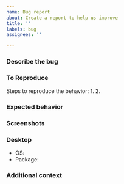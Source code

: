 ```yaml
---
name: Bug report
about: Create a report to help us improve
title: ''
labels: bug
assignees: ''

---
```


### Describe the bug
<!-- A clear and concise description of what the bug is. -->

### To Reproduce
Steps to reproduce the behavior:
1. 
2. 

### Expected behavior
<!-- A clear and concise description of what you expected to happen. -->

### Screenshots
<!-- If applicable, add screenshots to help explain your problem. -->

### Desktop
<!-- Don't forget to add the version. -->
 - OS: 
 - Package: 

### Additional context
<!-- Add any other context about the problem here. -->
